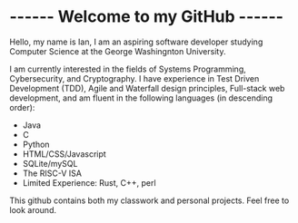 <h1>------ Welcome to my GitHub ------</h1>

Hello, my name is Ian, I am an aspiring software developer studying Computer Science at the George Washingnton University.

I am currently interested in the fields of Systems Programming, Cybersecurity, and Cryptography. I have experience in Test Driven Development (TDD), Agile and Waterfall design principles, Full-stack web development, and am fluent in the following languages (in descending order):
- Java
- C
- Python
- HTML/CSS/Javascript
- SQLite/mySQL
- The RISC-V ISA
- Limited Experience: Rust, C++, perl

This github contains both my classwork and personal projects. Feel free to look around.
